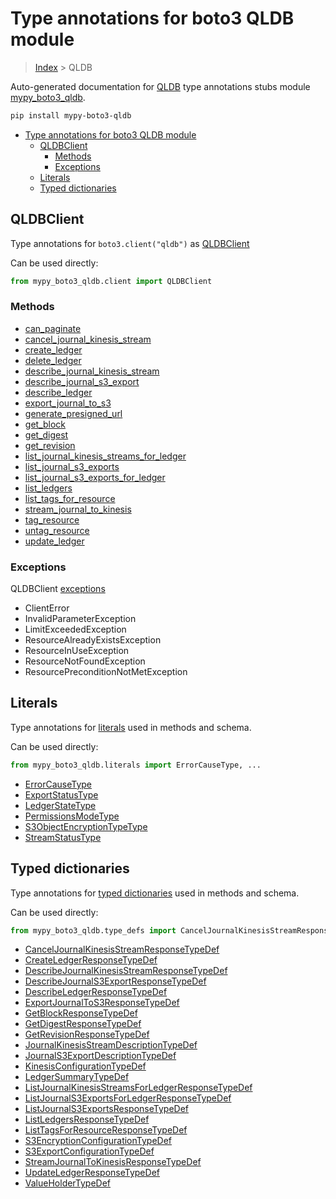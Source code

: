 # Type annotations for boto3 QLDB module

> [Index](..) > QLDB

Auto-generated documentation for
[QLDB](https://boto3.amazonaws.com/v1/documentation/api/1.17.78/reference/services/qldb.html#QLDB)
type annotations stubs module
[mypy_boto3_qldb](https://pypi.org/project/mypy-boto3-qldb/).

```bash
pip install mypy-boto3-qldb
```

- [Type annotations for boto3 QLDB module](#type-annotations-for-boto3-qldb-module)
  - [QLDBClient](#qldbclient)
    - [Methods](#methods)
    - [Exceptions](#exceptions)
  - [Literals](#literals)
  - [Typed dictionaries](#typed-dictionaries)

## QLDBClient

Type annotations for `boto3.client("qldb")` as [QLDBClient](./client.md)

Can be used directly:

```python
from mypy_boto3_qldb.client import QLDBClient
```

### Methods

- [can_paginate](./client.md#can_paginate)
- [cancel_journal_kinesis_stream](./client.md#cancel_journal_kinesis_stream)
- [create_ledger](./client.md#create_ledger)
- [delete_ledger](./client.md#delete_ledger)
- [describe_journal_kinesis_stream](./client.md#describe_journal_kinesis_stream)
- [describe_journal_s3_export](./client.md#describe_journal_s3_export)
- [describe_ledger](./client.md#describe_ledger)
- [export_journal_to_s3](./client.md#export_journal_to_s3)
- [generate_presigned_url](./client.md#generate_presigned_url)
- [get_block](./client.md#get_block)
- [get_digest](./client.md#get_digest)
- [get_revision](./client.md#get_revision)
- [list_journal_kinesis_streams_for_ledger](./client.md#list_journal_kinesis_streams_for_ledger)
- [list_journal_s3_exports](./client.md#list_journal_s3_exports)
- [list_journal_s3_exports_for_ledger](./client.md#list_journal_s3_exports_for_ledger)
- [list_ledgers](./client.md#list_ledgers)
- [list_tags_for_resource](./client.md#list_tags_for_resource)
- [stream_journal_to_kinesis](./client.md#stream_journal_to_kinesis)
- [tag_resource](./client.md#tag_resource)
- [untag_resource](./client.md#untag_resource)
- [update_ledger](./client.md#update_ledger)

### Exceptions

QLDBClient [exceptions](./client.md#exceptions)

- ClientError
- InvalidParameterException
- LimitExceededException
- ResourceAlreadyExistsException
- ResourceInUseException
- ResourceNotFoundException
- ResourcePreconditionNotMetException

## Literals

Type annotations for [literals](./literals.md) used in methods and schema.

Can be used directly:

```python
from mypy_boto3_qldb.literals import ErrorCauseType, ...
```

- [ErrorCauseType](./literals.md#errorcausetype)
- [ExportStatusType](./literals.md#exportstatustype)
- [LedgerStateType](./literals.md#ledgerstatetype)
- [PermissionsModeType](./literals.md#permissionsmodetype)
- [S3ObjectEncryptionTypeType](./literals.md#s3objectencryptiontypetype)
- [StreamStatusType](./literals.md#streamstatustype)

## Typed dictionaries

Type annotations for [typed dictionaries](./type_defs.md) used in methods and
schema.

Can be used directly:

```python
from mypy_boto3_qldb.type_defs import CancelJournalKinesisStreamResponseTypeDef, ...
```

- [CancelJournalKinesisStreamResponseTypeDef](./type_defs.md#canceljournalkinesisstreamresponsetypedef)
- [CreateLedgerResponseTypeDef](./type_defs.md#createledgerresponsetypedef)
- [DescribeJournalKinesisStreamResponseTypeDef](./type_defs.md#describejournalkinesisstreamresponsetypedef)
- [DescribeJournalS3ExportResponseTypeDef](./type_defs.md#describejournals3exportresponsetypedef)
- [DescribeLedgerResponseTypeDef](./type_defs.md#describeledgerresponsetypedef)
- [ExportJournalToS3ResponseTypeDef](./type_defs.md#exportjournaltos3responsetypedef)
- [GetBlockResponseTypeDef](./type_defs.md#getblockresponsetypedef)
- [GetDigestResponseTypeDef](./type_defs.md#getdigestresponsetypedef)
- [GetRevisionResponseTypeDef](./type_defs.md#getrevisionresponsetypedef)
- [JournalKinesisStreamDescriptionTypeDef](./type_defs.md#journalkinesisstreamdescriptiontypedef)
- [JournalS3ExportDescriptionTypeDef](./type_defs.md#journals3exportdescriptiontypedef)
- [KinesisConfigurationTypeDef](./type_defs.md#kinesisconfigurationtypedef)
- [LedgerSummaryTypeDef](./type_defs.md#ledgersummarytypedef)
- [ListJournalKinesisStreamsForLedgerResponseTypeDef](./type_defs.md#listjournalkinesisstreamsforledgerresponsetypedef)
- [ListJournalS3ExportsForLedgerResponseTypeDef](./type_defs.md#listjournals3exportsforledgerresponsetypedef)
- [ListJournalS3ExportsResponseTypeDef](./type_defs.md#listjournals3exportsresponsetypedef)
- [ListLedgersResponseTypeDef](./type_defs.md#listledgersresponsetypedef)
- [ListTagsForResourceResponseTypeDef](./type_defs.md#listtagsforresourceresponsetypedef)
- [S3EncryptionConfigurationTypeDef](./type_defs.md#s3encryptionconfigurationtypedef)
- [S3ExportConfigurationTypeDef](./type_defs.md#s3exportconfigurationtypedef)
- [StreamJournalToKinesisResponseTypeDef](./type_defs.md#streamjournaltokinesisresponsetypedef)
- [UpdateLedgerResponseTypeDef](./type_defs.md#updateledgerresponsetypedef)
- [ValueHolderTypeDef](./type_defs.md#valueholdertypedef)
